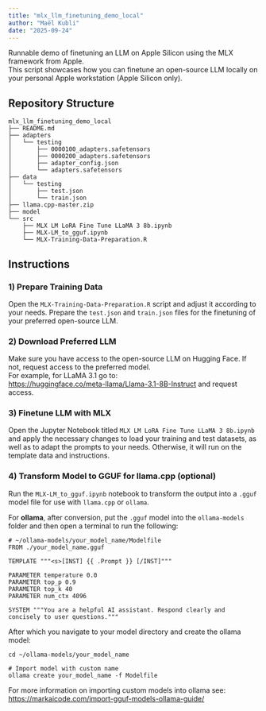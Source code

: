 ```yaml
---
title: "mlx_llm_finetuning_demo_local"
author: "Maël Kubli"
date: "2025-09-24"
---
```


Runnable demo of finetuning an LLM on Apple Silicon using the MLX framework from Apple.  
This script showcases how you can finetune an open-source LLM locally on your personal Apple workstation (Apple Silicon only).

## Repository Structure
```
mlx_llm_finetuning_demo_local
├── README.md
├── adapters
│   └── testing
│       ├── 0000100_adapters.safetensors
│       ├── 0000200_adapters.safetensors
│       ├── adapter_config.json
│       └── adapters.safetensors
├── data
│   └── testing
│       ├── test.json
│       └── train.json
├── llama.cpp-master.zip
├── model
└── src
    ├── MLX LM LoRA Fine Tune LLaMA 3 8b.ipynb
    ├── MLX-LM_to_gguf.ipynb
    └── MLX-Training-Data-Preparation.R
```


## Instructions
### 1) Prepare Training Data
Open the `MLX-Training-Data-Preparation.R` script and adjust it according to your needs. Prepare the `test.json` and `train.json` files for the finetuning of your preferred open-source LLM.

### 2) Download Preferred LLM
Make sure you have access to the open-source LLM on Hugging Face. If not, request access to the preferred model.  
For example, for LLaMA 3.1 go to:  
<https://huggingface.co/meta-llama/Llama-3.1-8B-Instruct> and request access.

### 3) Finetune LLM with MLX
Open the Jupyter Notebook titled `MLX LM LoRA Fine Tune LLaMA 3 8b.ipynb` and apply the necessary changes to load your training and test datasets, as well as to adapt the prompts to your needs. Otherwise, it will run on the template data and instructions.

### 4) Transform Model to GGUF for llama.cpp (optional)
Run the `MLX-LM_to_gguf.ipynb` notebook to transform the output into a `.gguf` model file for use with `llama.cpp` or `ollama`.

For **ollama**, after conversion, put the `.gguf` model into the `ollama-models` folder and then open a terminal to run the following:
 
```
# ~/ollama-models/your_model_name/Modelfile
FROM ./your_model_name.gguf

TEMPLATE """<s>[INST] {{ .Prompt }} [/INST]"""

PARAMETER temperature 0.0
PARAMETER top_p 0.9
PARAMETER top_k 40
PARAMETER num_ctx 4096

SYSTEM """You are a helpful AI assistant. Respond clearly and concisely to user questions."""
``` 

After which you navigate to your model directory and create the ollama model:
```
cd ~/ollama-models/your_model_name

# Import model with custom name
ollama create your_model_name -f Modelfile
```

For more information on importing custom models into ollama see: https://markaicode.com/import-gguf-models-ollama-guide/